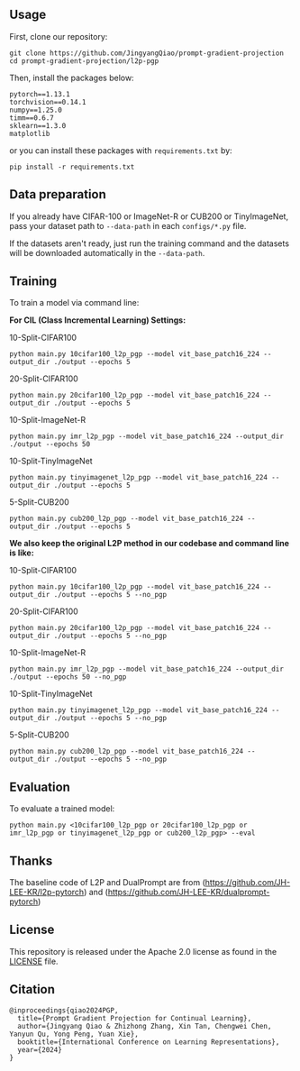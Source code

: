 ## Usage

First, clone our repository:

```
git clone https://github.com/JingyangQiao/prompt-gradient-projection
cd prompt-gradient-projection/l2p-pgp
```

Then, install the packages below:

```
pytorch==1.13.1
torchvision==0.14.1
numpy==1.25.0
timm==0.6.7
sklearn==1.3.0
matplotlib
```

or you can install these packages with ```requirements.txt``` by: 

```
pip install -r requirements.txt
```

## Data preparation

If you already have CIFAR-100 or ImageNet-R or CUB200 or TinyImageNet, pass your dataset path to  `--data-path` in each 
```configs/*.py``` file.

If the datasets aren't ready, just run the training command and the datasets will be downloaded automatically in the `--data-path`.

## Training

To train a model via command line:

**For CIL (Class Incremental Learning) Settings:**

10-Split-CIFAR100

```
python main.py 10cifar100_l2p_pgp --model vit_base_patch16_224 --output_dir ./output --epochs 5
```

20-Split-CIFAR100

```
python main.py 20cifar100_l2p_pgp --model vit_base_patch16_224 --output_dir ./output --epochs 5
```

10-Split-ImageNet-R

```
python main.py imr_l2p_pgp --model vit_base_patch16_224 --output_dir ./output --epochs 50
```

10-Split-TinyImageNet

```
python main.py tinyimagenet_l2p_pgp --model vit_base_patch16_224 --output_dir ./output --epochs 5
```

5-Split-CUB200

```
python main.py cub200_l2p_pgp --model vit_base_patch16_224 --output_dir ./output --epochs 5
```

**We also keep the original L2P method in our codebase and command line is like:**

10-Split-CIFAR100

```
python main.py 10cifar100_l2p_pgp --model vit_base_patch16_224 --output_dir ./output --epochs 5 --no_pgp
```

20-Split-CIFAR100

```
python main.py 20cifar100_l2p_pgp --model vit_base_patch16_224 --output_dir ./output --epochs 5 --no_pgp
```

10-Split-ImageNet-R

```
python main.py imr_l2p_pgp --model vit_base_patch16_224 --output_dir ./output --epochs 50 --no_pgp
```

10-Split-TinyImageNet

```
python main.py tinyimagenet_l2p_pgp --model vit_base_patch16_224 --output_dir ./output --epochs 5 --no_pgp
```

5-Split-CUB200

```
python main.py cub200_l2p_pgp --model vit_base_patch16_224 --output_dir ./output --epochs 5 --no_pgp
```

## Evaluation

To evaluate a trained model:

```
python main.py <10cifar100_l2p_pgp or 20cifar100_l2p_pgp or imr_l2p_pgp or tinyimagenet_l2p_pgp or cub200_l2p_pgp> --eval
```

## Thanks

The baseline code of L2P and DualPrompt are from (https://github.com/JH-LEE-KR/l2p-pytorch) and (https://github.com/JH-LEE-KR/dualprompt-pytorch)


## License

This repository is released under the Apache 2.0 license as found in the [LICENSE](LICENSE) file.

## Citation

```
@inproceedings{qiao2024PGP,
  title={Prompt Gradient Projection for Continual Learning},
  author={Jingyang Qiao & Zhizhong Zhang, Xin Tan, Chengwei Chen, Yanyun Qu, Yong Peng, Yuan Xie},
  booktitle={International Conference on Learning Representations},
  year={2024}
}
```
